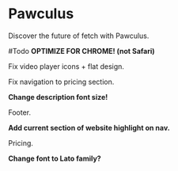 # Pawculus
Discover the future of fetch with Pawculus.

#Todo
**OPTIMIZE FOR CHROME! (not Safari)**

Fix video player icons + flat design.

Fix navigation to pricing section.

**Change description font size!**

Footer.

**Add current section of website highlight on nav.**

Pricing.

**Change font to Lato family?**


